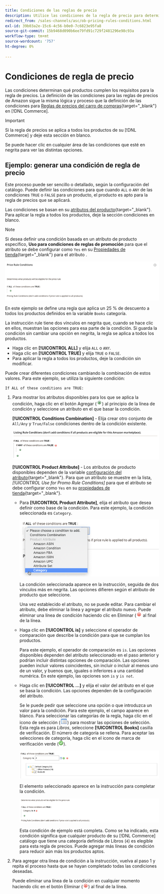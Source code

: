 ```yaml
---
title: Condiciones de las reglas de precio
description: Utilice las condiciones de la regla de precio para determinar qué productos cumplen los requisitos para la regla de precio de anuncio.
redirect_from: /sales-channels/asc/ob-pricing-rules-conditions.html
exl-id: 39b03a2e-15c6-4c56-b0e0-7c6823e95fa8
source-git-commit: 15b9468d090b6ee79fd91c729f2481296e98c93a
workflow-type: tm+mt
source-wordcount: '757'
ht-degree: 0%

---
```


# Condiciones de regla de precio

Las condiciones determinan qué productos cumplen los requisitos para la regla de precios. La definición de las condiciones para las reglas de precios de Amazon sigue la misma lógica y proceso que la definición de las condiciones para [Reglas de precios del carro de compras](https://docs.magento.com/user-guide/marketing/price-rules-cart.html){target=&quot;_blank&quot;} en [!DNL Commerce].

>[!IMPORTANT]
>
>Si la regla de precios se aplica a todos los productos de su [!DNL Commerce] y deje esta sección en blanco.

Se puede hacer clic en cualquier área de las condiciones que esté en negrita para ver las distintas opciones.

## Ejemplo: generar una condición de regla de precio

Este proceso puede ser sencillo o detallado, según la configuración del catálogo. Puede definir las condiciones para que cuando `ALL` o `ANY` de las condiciones `TRUE` o `FALSE` para un producto, el producto es apto para la regla de precios que se aplicará.

Las condiciones se basan en su [atributos del producto](https://docs.magento.com/user-guide/catalog/product-attributes.html){target=&quot;_blank&quot;}. Para aplicar la regla a todos los productos, deje la sección condiciones en blanco.

>[!NOTE]
>
>Si desea definir una condición basada en un atributo de producto específico, **Uso para condiciones de reglas de promoción** para que el atributo se debe configurar como `Yes` en su [Propiedades de tienda](https://docs.magento.com/user-guide/stores/attribute-product-create.html){target=&quot;_blank&quot;} para el atributo .

![Condición de regla de precio - línea 1](assets/ob-price-rules-condition-1.png)

En este ejemplo se define una regla que aplica un 25 % de descuento a todos los productos definidos en la variable `Books` categoría.

La instrucción rule tiene dos vínculos en negrita que, cuando se hace clic en ellos, muestran las opciones para esa parte de la condición. Si guarda la condición sin cambiar una opción en negrita, la regla se aplica a todos los productos.

- Haga clic en **[!UICONTROL ALL]** y elija `ALL` o `ANY`.
- Haga clic en **[!UICONTROL TRUE]** y elija `TRUE` o `FALSE`.
- Para aplicar la regla a todos los productos, deje la condición sin modificar.

Puede crear diferentes condiciones cambiando la combinación de estos valores. Para este ejemplo, se utiliza la siguiente condición:

`If ALL of these conditions are TRUE:`

1. Para mostrar los atributos disponibles para los que se aplica la condición, haga clic en el botón Agregar (![Icono Agregar](assets/btn-add-grn.png)) al principio de la línea de condición y seleccione un atributo en el que basar la condición.

   **[!UICONTROL Conditions Combination]** - Elija crear otro conjunto de `All/Any` y `True/False` condiciones dentro de la condición existente.

   ![Combinación de condiciones de regla de precio](assets/ob-conditions-combinations.png)

   **[!UICONTROL Product Attribute]** - Los atributos de producto disponibles dependen de la variable [configuración del atributo](https://docs.magento.com/user-guide/stores/attribute-product-create.html){target=&quot;_blank&quot;}. Para que un atributo se muestre en la lista, *[!UICONTROL Use for Promo Rule Conditions]* para que el atributo se debe configurar como `Yes` en su [propiedades de tienda](https://docs.magento.com/user-guide/stores/attribute-product-create.html){target=&quot;_blank&quot;}.

   - Para **[!UICONTROL Product Attribute]**, elija el atributo que desea definir como base de la condición. Para este ejemplo, la condición seleccionada es `Category`.

      ![Condición de regla de precio - línea 2, parte 2](assets/ob-price-rule-condition-2.png)

      La condición seleccionada aparece en la instrucción, seguida de dos vínculos más en negrita. Las opciones difieren según el atributo de producto que seleccione.

      Una vez establecido el atributo, no se puede editar. Para cambiar el atributo, debe eliminar la línea y agregar el atributo nuevo. Puede eliminar una línea de condición haciendo clic en Eliminar (![Icono Eliminar](assets/btn-del-red.png) al final de la línea.

   - Haga clic en **[!UICONTROL is]** y seleccione el operador de comparación que describe la condición para que se cumplan los productos.

      Para este ejemplo, el operador de comparación es `is`. Las opciones disponibles dependen del atributo seleccionado en el paso anterior y podrían incluir distintas opciones de comparación. Las opciones pueden incluir valores coincidentes, sin incluir o incluir al menos uno de un valor, y buenos que, iguales o inferiores a una cantidad numérica. En este ejemplo, las opciones son `is` y `is not`.

   - Haga clic en **[!UICONTROL ...]** y elija el valor del atributo en el que se basa la condición. Las opciones dependen de la configuración del atributo.

      Se le puede pedir que seleccione una opción o que introduzca un valor para la condición. Para este ejemplo, el campo aparece en blanco. Para seleccionar las categorías de la regla, haga clic en el icono de selección (![Icono de selector](assets/btn-chooser.png)) para mostrar las opciones de selección. Esta regla es para _Libros_, seleccione **[!UICONTROL Books]** casilla de verificación. El número de categoría se rellena. Para aceptar las selecciones de categoría, haga clic en el icono de marca de verificación verde (![Icono de marca de verificación](assets/btn-check-mark-green.png)).

      ![Condición de regla de precio - línea 2, parte 3](assets/ob-price-rule-condition-3.png)

      El elemento seleccionado aparece en la instrucción para completar la condición.

      ![Condición de regla de precio - línea 2, parte 4](assets/ob-price-rule-condition-4.png)

      Esta condición de ejemplo está completa. Como se ha indicado, esta condición significa que cualquier producto de su [!DNL Commerce] catálogo que tiene una categoría definida de Libros (`4`) es elegible para esta regla de precios. Puede agregar más líneas de condición para reducir aún más los productos aptos.

1. Para agregar otra línea de condición a la instrucción, vuelva al paso 1 y repita el proceso hasta que se hayan completado todas las condiciones deseadas.

   Puede eliminar una línea de la condición en cualquier momento haciendo clic en el botón Eliminar (![Icono Eliminar](assets/btn-del-red.png)) al final de la línea.
